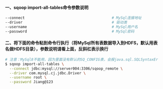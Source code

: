 #### 一、sqoop import-all-tables命令参数说明
```bash
--connect                                        # MySql连接地址
--driver                                         # 驱动类
--username                                       # MySql用户名
--password                                       # MySql密码
```

#### 二、将下面的命令粘到命令行执行（将MySql所有表数据导入到HDFS，默认用表名做HDFS目录），参数说明请看上面，反斜杠表示换行
```bash
# 注意：MySql8不能用，因为里面没有默认的SQ_CONFIG表，会报java.sql.SQLSyntaxErrorException: Table 'sqoop_remote.SQ_CONFIG' doesn't exist错误
$ sqoop import-all-tables \
  --connect jdbc:mysql://server004:3306/sqoop_remote \
  --driver com.mysql.cj.jdbc.Driver \
  --username root \
  --password Jiang@123
```